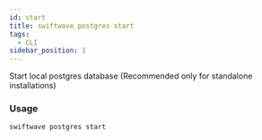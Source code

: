 ```yaml
---
id: start
title: swiftwave postgres start
tags:
  - CLI
sidebar_position: 1
---
```



Start local postgres database (Recommended only for standalone installations)

### Usage

```
swiftwave postgres start
```